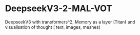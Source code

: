 # DeepseekV3-2-MAL-VOT

DeepseekV3 with transformers^2, Memory as a layer (Titan) and visualisation of thought ( text, images, meshes)
